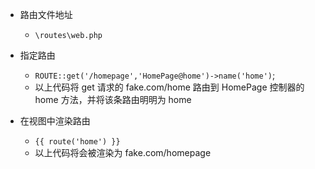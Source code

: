 - 路由文件地址
  - `\routes\web.php`

- 指定路由
  - `ROUTE::get('/homepage','HomePage@home')->name('home')`;
  - 以上代码将 get 请求的 fake.com/home 路由到 HomePage 控制器的 home 方法，并将该条路由明明为 home

- 在视图中渲染路由
  - `{{ route('home') }}`
  - 以上代码将会被渲染为 fake.com/homepage
